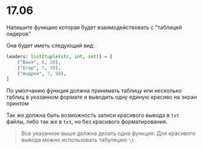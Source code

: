 # 17.06

Напишите функцию которая будет взаимодействовать с "таблицей лидеров"

Она будет иметь следующий вид:

```python
leaders: list[tuple(str, int, int)] = [
    ("Ваня", 6, 20),
    ("Егор", 7, 30),
    ("Андрей", 7, 50),
]
```

По умолчанию функция должна принимать таблицу или несколько таблиц в указанном формате и выводить одну единую красиво на экран принтом

Так же должна быть возможность записи красивого вывода в `txt` файлы, либо так же в `txt`, но без красивого форматирования.

> Все указанное выше должна делать одна функция.
> Для красивого вывода можно использовать табуляцию `\t`

